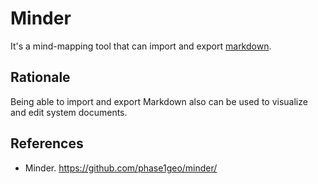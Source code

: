 # Minder

It's a mind-mapping tool that can import and export [markdown](../../../../Normatives/Documentation/Documentation%20Standards/Common%20Markdown%20Standard.md).

## Rationale

Being able to import and export Markdown also can be used to visualize and edit system documents.

## References

-   Minder. <https://github.com/phase1geo/minder/>
